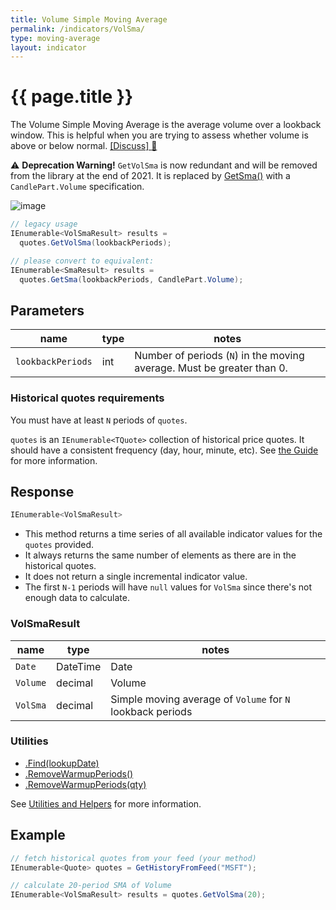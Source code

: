 ```yaml
---
title: Volume Simple Moving Average
permalink: /indicators/VolSma/
type: moving-average
layout: indicator
---
```


# {{ page.title }}

The Volume Simple Moving Average is the average volume over a lookback window.  This is helpful when you are trying to assess whether volume is above or below normal.
[[Discuss] :speech_balloon:]({{site.github.repository_url}}/discussions/230 "Community discussion about this indicator")

:warning: **Deprecation Warning!** `GetVolSma` is now redundant and will be removed from the library at the end of 2021.  It is replaced by [GetSma()](../Sma/#content) with a `CandlePart.Volume` specification.

![image]({{site.charturl}}/VolSma.png)

```csharp
// legacy usage
IEnumerable<VolSmaResult> results =
  quotes.GetVolSma(lookbackPeriods);

// please convert to equivalent:
IEnumerable<SmaResult> results =
  quotes.GetSma(lookbackPeriods, CandlePart.Volume);
```

## Parameters

| name | type | notes
| -- |-- |--
| `lookbackPeriods` | int | Number of periods (`N`) in the moving average.  Must be greater than 0.

### Historical quotes requirements

You must have at least `N` periods of `quotes`.

`quotes` is an `IEnumerable<TQuote>` collection of historical price quotes.  It should have a consistent frequency (day, hour, minute, etc).  See [the Guide]({{site.baseurl}}/guide/#historical-quotes) for more information.

## Response

```csharp
IEnumerable<VolSmaResult>
```

- This method returns a time series of all available indicator values for the `quotes` provided.
- It always returns the same number of elements as there are in the historical quotes.
- It does not return a single incremental indicator value.
- The first `N-1` periods will have `null` values for `VolSma` since there's not enough data to calculate.

### VolSmaResult

| name | type | notes
| -- |-- |--
| `Date` | DateTime | Date
| `Volume` | decimal | Volume
| `VolSma` | decimal | Simple moving average of `Volume` for `N` lookback periods

### Utilities

- [.Find(lookupDate)]({{site.baseurl}}/utilities#find-indicator-result-by-date)
- [.RemoveWarmupPeriods()]({{site.baseurl}}/utilities#remove-warmup-periods)
- [.RemoveWarmupPeriods(qty)]({{site.baseurl}}/utilities#remove-warmup-periods)

See [Utilities and Helpers]({{site.baseurl}}/utilities#utilities-for-indicator-results) for more information.

## Example

```csharp
// fetch historical quotes from your feed (your method)
IEnumerable<Quote> quotes = GetHistoryFromFeed("MSFT");

// calculate 20-period SMA of Volume
IEnumerable<VolSmaResult> results = quotes.GetVolSma(20);
```
